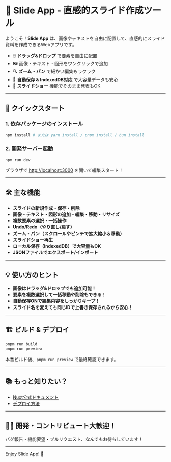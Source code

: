 # 🚀 Slide App - 直感的スライド作成ツール

ようこそ！**Slide App** は、画像やテキストを自由に配置して、直感的にスライド資料を作成できるWebアプリです。

- 🖱️ **ドラッグ&ドロップ** で要素を自由に配置
- 🖼️ 画像・テキスト・図形をワンクリックで追加
- 🔍 **ズーム・パン** で細かい編集もラクラク
- 💾 **自動保存 & IndexedDB対応** で大容量データも安心
- 🎉 **スライドショー** 機能でそのまま発表もOK

---

## 🚗 クイックスタート

### 1. 依存パッケージのインストール

```bash
npm install # または yarn install / pnpm install / bun install
```

### 2. 開発サーバー起動

```bash
npm run dev
```

ブラウザで [http://localhost:3000](http://localhost:3000) を開いて編集スタート！

---

## 🛠️ 主な機能

- **スライドの新規作成・保存・削除**
- **画像・テキスト・図形の追加・編集・移動・リサイズ**
- **複数要素の選択・一括操作**
- **Undo/Redo（やり直し/戻す）**
- **ズーム・パン（スクロールやピンチで拡大縮小＆移動）**
- **スライドショー再生**
- **ローカル保存（IndexedDB）で大容量もOK**
- **JSONファイルでエクスポート/インポート**

---

## 💡 使い方のヒント

- **画像はドラッグ&ドロップでも追加可能！**
- **要素を複数選択して一括移動や削除もできる！**
- **自動保存ONで編集内容をしっかりキープ！**
- **スライド名を変えても同じIDで上書き保存されるから安心！**

---

## 🏗️ ビルド & デプロイ

```bash
pnpm run build
pnpm run preview
```

本番ビルド後、`pnpm run preview` で最終確認できます。

---

## 📚 もっと知りたい？

- [Nuxt公式ドキュメント](https://nuxt.com/docs/getting-started/introduction)
- [デプロイ方法](https://nuxt.com/docs/getting-started/deployment)

---

## 🧑‍💻 開発・コントリビュート大歓迎！

バグ報告・機能要望・プルリクエスト、なんでもお待ちしています！

---

Enjoy Slide App! 🚀
